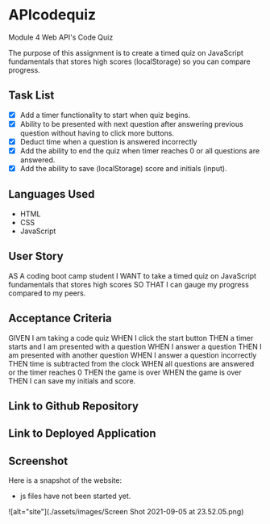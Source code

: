 # APIcodequiz
 Module 4 Web API's Code Quiz

The purpose of this assignment is to create a timed quiz on JavaScript fundamentals that stores high scores (localStorage) so you can compare progress.

## Task List 
- [x] Add a timer functionality to start when quiz begins.
- [x] Ability to be presented with next question after answering previous question without having to click more buttons.
- [x] Deduct time when a question is answered incorrectly 
- [x] Add the ability to end the quiz when timer reaches 0 or all questions are answered.
- [x] Add the ability to save (localStorage) score and initials (input).

## Languages Used

* HTML
* CSS
* JavaScript

## User Story 
AS A coding boot camp student
I WANT to take a timed quiz on JavaScript fundamentals that stores high scores
SO THAT I can gauge my progress compared to my peers.

## Acceptance Criteria

GIVEN I am taking a code quiz
WHEN I click the start button
THEN a timer starts and I am presented with a question
WHEN I answer a question
THEN I am presented with another question
WHEN I answer a question incorrectly
THEN time is subtracted from the clock
WHEN all questions are answered or the timer reaches 0
THEN the game is over
WHEN the game is over
THEN I can save my initials and score.

## Link to Github Repository

## Link to Deployed Application

## Screenshot

Here is a snapshot of the website:
* js files have not been started yet.

![alt="site"](./assets/images/Screen Shot 2021-09-05 at 23.52.05.png)